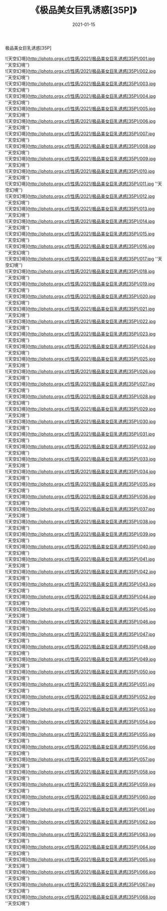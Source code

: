 ﻿---
layout: post
title: 《极品美女巨乳诱惑[35P]》
date: 2021-01-15
img: http://photo.orgx.cf/性感/2021/极品美女巨乳诱惑[35P]/000.jpg
tags: [美女,性感,泳衣]
---

极品美女巨乳诱惑[35P]



![天空幻境](http://photo.orgx.cf/性感/2021/极品美女巨乳诱惑[35P]/001.jpg ''天空幻境'')<br>
![天空幻境](http://photo.orgx.cf/性感/2021/极品美女巨乳诱惑[35P]/002.jpg ''天空幻境'')<br>
![天空幻境](http://photo.orgx.cf/性感/2021/极品美女巨乳诱惑[35P]/003.jpg ''天空幻境'')<br>
![天空幻境](http://photo.orgx.cf/性感/2021/极品美女巨乳诱惑[35P]/004.jpg ''天空幻境'')<br>
![天空幻境](http://photo.orgx.cf/性感/2021/极品美女巨乳诱惑[35P]/005.jpg ''天空幻境'')<br>
![天空幻境](http://photo.orgx.cf/性感/2021/极品美女巨乳诱惑[35P]/006.jpg ''天空幻境'')<br>
![天空幻境](http://photo.orgx.cf/性感/2021/极品美女巨乳诱惑[35P]/007.jpg ''天空幻境'')<br>
![天空幻境](http://photo.orgx.cf/性感/2021/极品美女巨乳诱惑[35P]/008.jpg ''天空幻境'')<br>
![天空幻境](http://photo.orgx.cf/性感/2021/极品美女巨乳诱惑[35P]/009.jpg ''天空幻境'')<br>
![天空幻境](http://photo.orgx.cf/性感/2021/极品美女巨乳诱惑[35P]/010.jpg ''天空幻境'')<br>
![天空幻境](http://photo.orgx.cf/性感/2021/极品美女巨乳诱惑[35P]/011.jpg ''天空幻境'')<br>
![天空幻境](http://photo.orgx.cf/性感/2021/极品美女巨乳诱惑[35P]/012.jpg ''天空幻境'')<br>
![天空幻境](http://photo.orgx.cf/性感/2021/极品美女巨乳诱惑[35P]/013.jpg ''天空幻境'')<br>
![天空幻境](http://photo.orgx.cf/性感/2021/极品美女巨乳诱惑[35P]/014.jpg ''天空幻境'')<br>
![天空幻境](http://photo.orgx.cf/性感/2021/极品美女巨乳诱惑[35P]/015.jpg ''天空幻境'')<br>
![天空幻境](http://photo.orgx.cf/性感/2021/极品美女巨乳诱惑[35P]/016.jpg ''天空幻境'')<br>
![天空幻境](http://photo.orgx.cf/性感/2021/极品美女巨乳诱惑[35P]/017.jpg ''天空幻境'')<br>
![天空幻境](http://photo.orgx.cf/性感/2021/极品美女巨乳诱惑[35P]/018.jpg ''天空幻境'')<br>
![天空幻境](http://photo.orgx.cf/性感/2021/极品美女巨乳诱惑[35P]/019.jpg ''天空幻境'')<br>
![天空幻境](http://photo.orgx.cf/性感/2021/极品美女巨乳诱惑[35P]/020.jpg ''天空幻境'')<br>
![天空幻境](http://photo.orgx.cf/性感/2021/极品美女巨乳诱惑[35P]/021.jpg ''天空幻境'')<br>
![天空幻境](http://photo.orgx.cf/性感/2021/极品美女巨乳诱惑[35P]/022.jpg ''天空幻境'')<br>
![天空幻境](http://photo.orgx.cf/性感/2021/极品美女巨乳诱惑[35P]/023.jpg ''天空幻境'')<br>
![天空幻境](http://photo.orgx.cf/性感/2021/极品美女巨乳诱惑[35P]/024.jpg ''天空幻境'')<br>
![天空幻境](http://photo.orgx.cf/性感/2021/极品美女巨乳诱惑[35P]/025.jpg ''天空幻境'')<br>
![天空幻境](http://photo.orgx.cf/性感/2021/极品美女巨乳诱惑[35P]/026.jpg ''天空幻境'')<br>
![天空幻境](http://photo.orgx.cf/性感/2021/极品美女巨乳诱惑[35P]/027.jpg ''天空幻境'')<br>
![天空幻境](http://photo.orgx.cf/性感/2021/极品美女巨乳诱惑[35P]/028.jpg ''天空幻境'')<br>
![天空幻境](http://photo.orgx.cf/性感/2021/极品美女巨乳诱惑[35P]/029.jpg ''天空幻境'')<br>
![天空幻境](http://photo.orgx.cf/性感/2021/极品美女巨乳诱惑[35P]/030.jpg ''天空幻境'')<br>
![天空幻境](http://photo.orgx.cf/性感/2021/极品美女巨乳诱惑[35P]/031.jpg ''天空幻境'')<br>
![天空幻境](http://photo.orgx.cf/性感/2021/极品美女巨乳诱惑[35P]/032.jpg ''天空幻境'')<br>
![天空幻境](http://photo.orgx.cf/性感/2021/极品美女巨乳诱惑[35P]/033.jpg ''天空幻境'')<br>
![天空幻境](http://photo.orgx.cf/性感/2021/极品美女巨乳诱惑[35P]/034.jpg ''天空幻境'')<br>
![天空幻境](http://photo.orgx.cf/性感/2021/极品美女巨乳诱惑[35P]/035.jpg ''天空幻境'')<br>
![天空幻境](http://photo.orgx.cf/性感/2021/极品美女巨乳诱惑[35P]/036.jpg ''天空幻境'')<br>
![天空幻境](http://photo.orgx.cf/性感/2021/极品美女巨乳诱惑[35P]/037.jpg ''天空幻境'')<br>
![天空幻境](http://photo.orgx.cf/性感/2021/极品美女巨乳诱惑[35P]/038.jpg ''天空幻境'')<br>
![天空幻境](http://photo.orgx.cf/性感/2021/极品美女巨乳诱惑[35P]/039.jpg ''天空幻境'')<br>
![天空幻境](http://photo.orgx.cf/性感/2021/极品美女巨乳诱惑[35P]/040.jpg ''天空幻境'')<br>
![天空幻境](http://photo.orgx.cf/性感/2021/极品美女巨乳诱惑[35P]/041.jpg ''天空幻境'')<br>
![天空幻境](http://photo.orgx.cf/性感/2021/极品美女巨乳诱惑[35P]/042.jpg ''天空幻境'')<br>
![天空幻境](http://photo.orgx.cf/性感/2021/极品美女巨乳诱惑[35P]/043.jpg ''天空幻境'')<br>
![天空幻境](http://photo.orgx.cf/性感/2021/极品美女巨乳诱惑[35P]/044.jpg ''天空幻境'')<br>
![天空幻境](http://photo.orgx.cf/性感/2021/极品美女巨乳诱惑[35P]/045.jpg ''天空幻境'')<br>
![天空幻境](http://photo.orgx.cf/性感/2021/极品美女巨乳诱惑[35P]/046.jpg ''天空幻境'')<br>
![天空幻境](http://photo.orgx.cf/性感/2021/极品美女巨乳诱惑[35P]/047.jpg ''天空幻境'')<br>
![天空幻境](http://photo.orgx.cf/性感/2021/极品美女巨乳诱惑[35P]/048.jpg ''天空幻境'')<br>
![天空幻境](http://photo.orgx.cf/性感/2021/极品美女巨乳诱惑[35P]/049.jpg ''天空幻境'')<br>
![天空幻境](http://photo.orgx.cf/性感/2021/极品美女巨乳诱惑[35P]/050.jpg ''天空幻境'')<br>
![天空幻境](http://photo.orgx.cf/性感/2021/极品美女巨乳诱惑[35P]/051.jpg ''天空幻境'')<br>
![天空幻境](http://photo.orgx.cf/性感/2021/极品美女巨乳诱惑[35P]/052.jpg ''天空幻境'')<br>
![天空幻境](http://photo.orgx.cf/性感/2021/极品美女巨乳诱惑[35P]/053.jpg ''天空幻境'')<br>
![天空幻境](http://photo.orgx.cf/性感/2021/极品美女巨乳诱惑[35P]/054.jpg ''天空幻境'')<br>
![天空幻境](http://photo.orgx.cf/性感/2021/极品美女巨乳诱惑[35P]/055.jpg ''天空幻境'')<br>
![天空幻境](http://photo.orgx.cf/性感/2021/极品美女巨乳诱惑[35P]/056.jpg ''天空幻境'')<br>
![天空幻境](http://photo.orgx.cf/性感/2021/极品美女巨乳诱惑[35P]/057.jpg ''天空幻境'')<br>
![天空幻境](http://photo.orgx.cf/性感/2021/极品美女巨乳诱惑[35P]/058.jpg ''天空幻境'')<br>
![天空幻境](http://photo.orgx.cf/性感/2021/极品美女巨乳诱惑[35P]/059.jpg ''天空幻境'')<br>
![天空幻境](http://photo.orgx.cf/性感/2021/极品美女巨乳诱惑[35P]/060.jpg ''天空幻境'')<br>
![天空幻境](http://photo.orgx.cf/性感/2021/极品美女巨乳诱惑[35P]/061.jpg ''天空幻境'')<br>
![天空幻境](http://photo.orgx.cf/性感/2021/极品美女巨乳诱惑[35P]/062.jpg ''天空幻境'')<br>
![天空幻境](http://photo.orgx.cf/性感/2021/极品美女巨乳诱惑[35P]/063.jpg ''天空幻境'')<br>
![天空幻境](http://photo.orgx.cf/性感/2021/极品美女巨乳诱惑[35P]/064.jpg ''天空幻境'')<br>
![天空幻境](http://photo.orgx.cf/性感/2021/极品美女巨乳诱惑[35P]/065.jpg ''天空幻境'')<br>
![天空幻境](http://photo.orgx.cf/性感/2021/极品美女巨乳诱惑[35P]/066.jpg ''天空幻境'')<br>
![天空幻境](http://photo.orgx.cf/性感/2021/极品美女巨乳诱惑[35P]/067.jpg ''天空幻境'')<br>
![天空幻境](http://photo.orgx.cf/性感/2021/极品美女巨乳诱惑[35P]/068.jpg ''天空幻境'')<br>